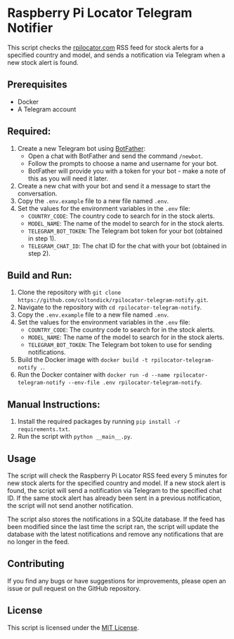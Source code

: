 # Raspberry Pi Locator Telegram Notifier

This script checks the [rpilocator.com](rpilocator.com) RSS feed for stock alerts for a specified country and model, and sends a notification via Telegram when a new stock alert is found.

## Prerequisites

- Docker
- A Telegram account

## Required:

1. Create a new Telegram bot using [BotFather](https://t.me/BotFather):
   - Open a chat with BotFather and send the command `/newbot`.
   - Follow the prompts to choose a name and username for your bot.
   - BotFather will provide you with a token for your bot - make a note of this as you will need it later.
2. Create a new chat with your bot and send it a message to start the conversation.
3. Copy the `.env.example` file to a new file named `.env`.
4. Set the values for the environment variables in the `.env` file:
   - `COUNTRY_CODE`: The country code to search for in the stock alerts.
   - `MODEL_NAME`: The name of the model to search for in the stock alerts.
   - `TELEGRAM_BOT_TOKEN`: The Telegram bot token for your bot (obtained in step 1).
   - `TELEGRAM_CHAT_ID`: The chat ID for the chat with your bot (obtained in step 2).

## Build and Run:

1. Clone the repository with `git clone https://github.com/coltondick/rpilocator-telegram-notify.git`.
2. Navigate to the repository with `cd rpilocator-telegram-notify`.
3. Copy the `.env.example` file to a new file named `.env`.
4. Set the values for the environment variables in the `.env` file:
   - `COUNTRY_CODE`: The country code to search for in the stock alerts.
   - `MODEL_NAME`: The name of the model to search for in the stock alerts.
   - `TELEGRAM_BOT_TOKEN`: The Telegram bot token to use for sending notifications.
5. Build the Docker image with `docker build -t rpilocator-telegram-notify .`.
6. Run the Docker container with `docker run -d --name rpilocator-telegram-notify --env-file .env rpilocator-telegram-notify`.

## Manual Instructions:

1. Install the required packages by running `pip install -r requirements.txt`.
2. Run the script with `python __main__.py`.

## Usage

The script will check the Raspberry Pi Locator RSS feed every 5 minutes for new stock alerts for the specified country and model. If a new stock alert is found, the script will send a notification via Telegram to the specified chat ID. If the same stock alert has already been sent in a previous notification, the script will not send another notification.

The script also stores the notifications in a SQLite database. If the feed has been modified since the last time the script ran, the script will update the database with the latest notifications and remove any notifications that are no longer in the feed.

## Contributing

If you find any bugs or have suggestions for improvements, please open an issue or pull request on the GitHub repository.

## License

This script is licensed under the [MIT License](LICENSE).
